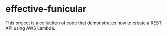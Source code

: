 # effective-funicular
This project is a collection of code that demonstrates how to create a REST API using AWS Lambda.  
